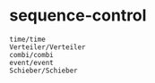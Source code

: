 # sequence-control

```{toctree}
time/time
Verteiler/Verteiler
combi/combi
event/event
Schieber/Schieber
```
